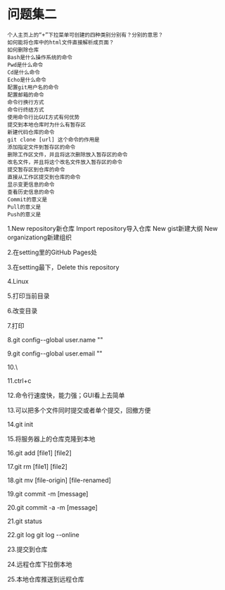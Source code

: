 # 问题集二

    个人主页上的“+”下拉菜单可创建的四种类别分别有？分别的意思？
    如何能将仓库中的html文件直接解析成页面？
    如何删除仓库
    Bash是什么操作系统的命令
    Pwd是什么命令
    Cd是什么命令
    Echo是什么命令
    配置git用户名的命令
    配置邮箱的命令
    命令行换行方式
    命令行终结方式
    使用命令行比GUI方式有何优势
    提交到本地仓库时为什么有暂存区
    新建代码仓库的命令
    git clone [url] 这个命令的作用是
    添加指定文件到暂存区的命令
    删除工作区文件，并且将这次删除放入暂存区的命令
    改名文件，并且将这个改名文件放入暂存区的命令
    提交暂存区到仓库的命令
    直接从工作区提交到仓库的命令
    显示变更信息的命令
    查看历史信息的命令
    Commit的意义是
    Pull的意义是
    Push的意义是

1.New repository新仓库
Import repository导入仓库
New gist新建大纲
New organizationg新建组织

2.在setting里的GitHub Pages处

3.在setting最下，Delete this repository

4.Linux

5.打印当前目录

6.改变目录

7.打印

8.git config--global user.name ""

9.git config--global user.email ""

10.\

11.ctrl+c

12.命令行速度快，能力强；GUI看上去简单

13.可以把多个文件同时提交或者单个提交，回撤方便

14.git init

15.将服务器上的仓库克隆到本地

16.git add [file1] [file2]

17.git rm [file1] [file2]


18.git mv [file-origin] [file-renamed]

19.git commit -m [message]

20.git commit -a -m [message]

21.git status

22.git log  git log --online

23.提交到仓库

24.远程仓库下拉倒本地

25.本地仓库推送到远程仓库
